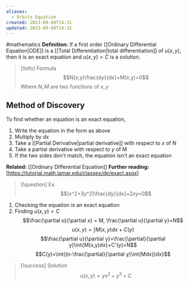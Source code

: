 ```yaml
---
aliases:
  - Orbits Equation
created: 2023-09-08T14:31
updated: 2023-09-08T14:31
---
```

#mathematics 
**Definition:** If a first order [[Ordinary Differential Equation|ODE]] is a [[Total Differentiation|total differentiation]] of $u(x,y)$, then it is an exact equation and $u(x,y)=C$ is a solution.
>[!info] Formula
>$$N(x,y)\frac{dy}{dx}+M(x,y)=0$$
>Where $N,M$ are two functions of $x,y$

## Method of Discovery
To find whether an equation is an exact equation, 
1. Write the equation in the form as above
2. Multiply by $dx$
3. Take a [[Partial Derivative|partial derivative]] with respect to $x$ of N
4. Take a partial derivative with respect to $y$ of M
5. If the two sides don't match, the equation isn't an exact equation

**Related:** [[Ordinary Differential Equation]]
**Further reading:**
[https://tutorial.math.lamar.edu/classes/de/exact.aspx]

>[!question] *Ex.*
>$$(x^2+3y^2)\frac{dy}{dx}+2xy=0$$
1. Checking the equation is an exact equation
2. Finding $u(x,y)=C$
   $$\frac{\partial u}{\partial x} = M, \frac{\partial u}{\partial y}=N$$
   $$u(x,y)=\int{M(x,y)dx}+C(y)$$
   $$\frac{\partial u}{\partial y}=\frac{\partial}{\partial y}\int{M(x,y)dx}+C'(y)=N$$
$$C(y)=\int{(n-\frac{\partial}{\partial y}\int{Mdx})dx}$$
>[!success] Solution
>$$u(x,y)=yx^2+y^3+C$$

